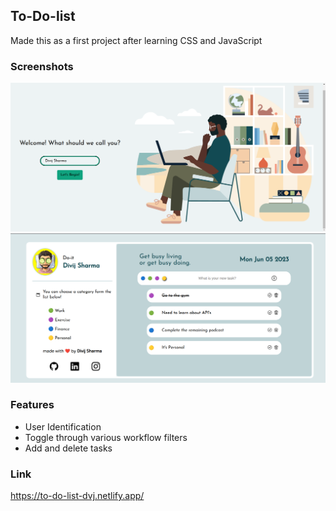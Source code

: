 ## To-Do-list
Made this as a first project after learning CSS and JavaScript
### Screenshots

![Login-Screenshot](./img-src/Readme-src/Screenshot%20from%202023-06-05%2004-36-24.png)
![User-Interface](./img-src/Readme-src/Screenshot%20from%202023-06-05%2004-38-50.png)


### Features

- User Identification
- Toggle through various workflow filters
- Add and delete tasks

### Link
https://to-do-list-dvj.netlify.app/
